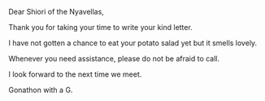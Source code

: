 <!-- title: Letter -->

Dear Shiori of the Nyavellas,

Thank you for taking your time to write your kind letter.

I have not gotten a chance to eat your potato salad yet but it smells lovely.

Whenever you need assistance, please do not be afraid to call.

I look forward to the next time we meet.

Gonathon with a G.
